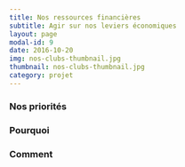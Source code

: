 ```yaml
---
title: Nos ressources financières
subtitle: Agir sur nos leviers économiques
layout: page
modal-id: 9
date: 2016-10-20
img: nos-clubs-thumbnail.jpg
thumbnail: nos-clubs-thumbnail.jpg
category: projet
---
```


### Nos priorités


### Pourquoi


### Comment
